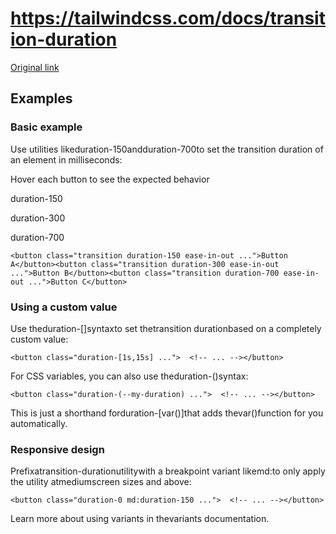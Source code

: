 # https://tailwindcss.com/docs/transition-duration

[Original link](https://tailwindcss.com/docs/transition-duration)

## Examples

### Basic example

Use utilities likeduration-150andduration-700to set the transition duration of an element in milliseconds:

Hover each button to see the expected behavior

duration-150

duration-300

duration-700

```
<button class="transition duration-150 ease-in-out ...">Button A</button><button class="transition duration-300 ease-in-out ...">Button B</button><button class="transition duration-700 ease-in-out ...">Button C</button>
```

### Using a custom value

Use theduration-[<value>]syntaxto set thetransition durationbased on a completely custom value:

```
<button class="duration-[1s,15s] ...">  <!-- ... --></button>
```

For CSS variables, you can also use theduration-(<custom-property>)syntax:

```
<button class="duration-(--my-duration) ...">  <!-- ... --></button>
```

This is just a shorthand forduration-[var(<custom-property>)]that adds thevar()function for you automatically.

### Responsive design

Prefixatransition-durationutilitywith a breakpoint variant likemd:to only apply the utility atmediumscreen sizes and above:

```
<button class="duration-0 md:duration-150 ...">  <!-- ... --></button>
```

Learn more about using variants in thevariants documentation.
